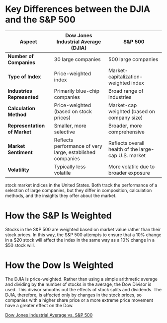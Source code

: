 # Key Differences between the DJIA and the S&P 500

|Aspect|Dow Jones Industrial Average (DJIA)|S&P 500|
|---|---|---|
|**Number of Companies**|30 large companies|500 large companies|
|**Type of Index**|Price-weighted index|Market-capitalization-weighted index|
|**Industries Represented**|Primarily blue-chip companies|Broad range of industries|
|**Calculation Method**|Price-weighted (based on stock prices)|Market-cap weighted (based on company size)|
|**Representation of Market**|Smaller, more selective|Broader, more comprehensive|
|**Market Sentiment**|Reflects performance of very large, established companies|Reflects overall health of the large-cap U.S. market|
|**Volatility**|Typically less volatile|More volatile due to broader exposure|

stock market indices in the United States. Both track the performance of a selection of large companies, but they differ in composition, calculation methods, and the insights they offer about the market.
# How the S&P Is Weighted
Stocks in the S&P 500 are weighted based on market value rather than their
stock prices. In this way, the S&P 500 attempts to ensure that a 10% change in a
$20 stock will affect the index in the same way as a 10% change in a $50 stock
will. 

# How the Dow Is Weighted
The DJIA is price-weighted. Rather than using a simple arithmetic average and
dividing by the number of stocks in the average, the Dow Divisor is used. This
divisor smooths out the effects of stock splits and dividends. The DJIA,
therefore, is affected only by changes in the stock prices, so companies with
a higher share price or a more extreme price movement have a greater effect on
the Dow.

[Dow Jones Industrial Average vs. S&P 500](https://www.investopedia.com/ask/answers/difference-between-dow-jones-industrial-average-and-sp-500/)
